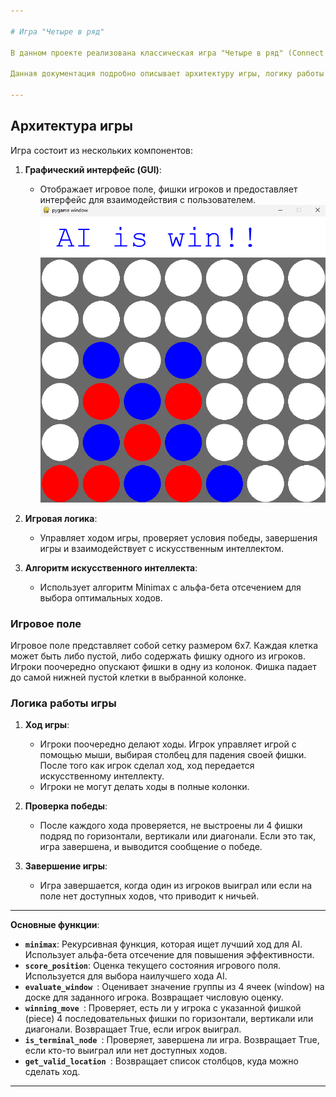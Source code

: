 ```yaml
---

# Игра "Четыре в ряд"

В данном проекте реализована классическая игра "Четыре в ряд" (Connect Four), где один из игроков — человек, а другой — искусственный интеллект (AI). Игра происходит на прямоугольном поле размером 6x7 клеток, и цель игры — выстроить 4 фишки подряд по горизонтали, вертикали или диагонали. Искусственный интеллект использует алгоритм Minimax с альфа-бета отсечением для принятия решений и выбора наилучшего хода.

Данная документация подробно описывает архитектуру игры, логику работы кода и ключевые моменты реализации игры, включая механизмы работы AI и обработку пользовательского ввода.

---
```


## Архитектура игры

Игра состоит из нескольких компонентов:

1. **Графический интерфейс (GUI)**: 
   - Отображает игровое поле, фишки игроков и предоставляет интерфейс для взаимодействия с пользователем.
![GUI](docs/GUI.png)
   
2. **Игровая логика**: 
   - Управляет ходом игры, проверяет условия победы, завершения игры и взаимодействует с искусственным интеллектом.
   
3. **Алгоритм искусственного интеллекта**: 
   - Использует алгоритм Minimax с альфа-бета отсечением для выбора оптимальных ходов.

### Игровое поле

Игровое поле представляет собой сетку размером 6x7. Каждая клетка может быть либо пустой, либо содержать фишку одного из игроков. Игроки поочередно опускают фишки в одну из колонок. Фишка падает до самой нижней пустой клетки в выбранной колонке.

### Логика работы игры

1. **Ход игры**:
   - Игроки поочередно делают ходы. Игрок управляет игрой с помощью мыши, выбирая столбец для падения своей фишки. После того как игрок сделал ход, ход передается искусственному интеллекту.
   - Игроки не могут делать ходы в полные колонки.

2. **Проверка победы**:
   - После каждого хода проверяется, не выстроены ли 4 фишки подряд по горизонтали, вертикали или диагонали. Если это так, игра завершена, и выводится сообщение о победе.

3. **Завершение игры**:
   - Игра завершается, когда один из игроков выиграл или если на поле нет доступных ходов, что приводит к ничьей.

---

**Основные функции**:
- **`minimax`**: Рекурсивная функция, которая ищет лучший ход для AI. Использует альфа-бета отсечение для повышения эффективности.
- **`score_position`**: Оценка текущего состояния игрового поля. Используется для выбора наилучшего хода AI.
- **`evaluate_window `**: Оценивает значение группы из 4 ячеек (window) на доске для заданного игрока. Возвращает числовую оценку.
- **`winning_move `**: Проверяет, есть ли у игрока с указанной фишкой (piece) 4 последовательных фишки по горизонтали, вертикали или диагонали. Возвращает True, если игрок выиграл.
- **`is_terminal_node `**: Проверяет, завершена ли игра. Возвращает True, если кто-то выиграл или нет доступных ходов.
- **`get_valid_location `**: Возвращает список столбцов, куда можно сделать ход.
---
